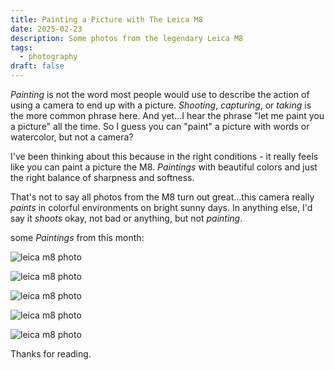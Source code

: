 ```yaml
---
title: Painting a Picture with The Leica M8
date: 2025-02-23
description: Some photos from the legendary Leica M8
tags:
  - photography
draft: false
---
```


*Painting* is not the word most people would use to describe the action of using a camera to end up with a picture. *Shooting*, *capturing*, or *taking* is the more common phrase here. And yet...I hear the phrase "let me paint you a picture" all the time. So I guess you can "paint" a picture with words or watercolor, but not a camera? 

I've been thinking about this because in the right conditions - it really feels like you can paint a picture the M8. *Paintings* with beautiful colors and just the right balance of sharpness and softness.

That's not to say all photos from the M8 turn out great...this camera really *paints* in colorful environments on bright sunny days. In anything else, I'd say it *shoots* okay, not bad or anything, but not *painting*.

some *Paintings* from this month:

![leica m8 photo](/posts/2025/2025-02-23-leica-m8/leica-m8-3.jpg)

![leica m8 photo](/posts/2025/2025-02-23-leica-m8/leica-m8-2.jpg)

![leica m8 photo](/posts/2025/2025-02-23-leica-m8/leica-m8-4.jpg)

![leica m8 photo](/posts/2025/2025-02-23-leica-m8/leica-m8-5.jpg)

![leica m8 photo](/posts/2025/2025-02-23-leica-m8/leica-m8-1.jpg)

Thanks for reading.

